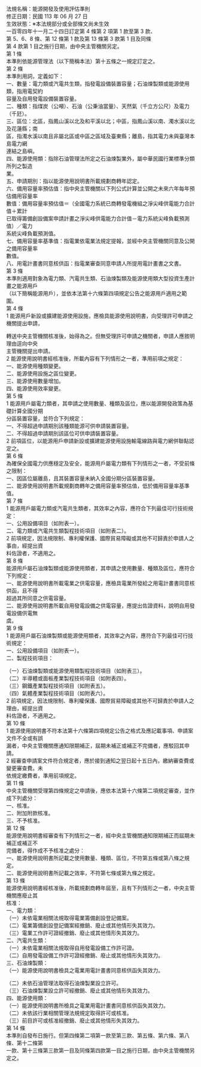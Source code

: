 法規名稱：能源開發及使用評估準則  
修正日期：民國 113 年 06 月 27 日  
生效狀態：※本法規部分或全部條文尚未生效  
一百零四年十一月二十四日訂定第 4 條第 2 項第 1 款至第 3 款、  
第 5、6、8 條、第 12 條第 1 款及第 13 條第 3 款第 1 目及同條  
第 4 款第 1 目之施行日期，由中央主管機關另定。  
第 1 條  
本準則依能源管理法（以下簡稱本法）第十五條之一規定訂定之。  
第 2 條  
本準則用詞，定義如下：  
一、數量：電力類或汽電共生類，指發電設備裝置容量；石油煉製類或能源使用類，指用電契約  
容量及自用發電設備裝置容量。  
二、種類：指煤炭（公噸）、石油（公秉油當量）、天然氣（千立方公尺）及電力（千瓩）。  
三、區位：北區，指鳳山溪以北及和平溪以北；中區，指鳳山溪以南、濁水溪以北及花蓮縣；南  
區，指濁水溪以南且非屬北區或中區之區域及臺東縣；離島，指其電力未與臺灣本島電力網  
連結之島嶼。  
四、能源使用類：指除石油管理法所定之石油煉製業外，屬中華民國行業標準分類所列之製造  
業。  
五、申請期別：指以能源使用說明書所載規劃商轉年認定。  
六、備用容量率預估值：指中央主管機關以下列公式計算並公開之未來六年每年預估備用容量率  
數值：備用容量率預估值＝（全國電力系統已商轉發電機組之淨尖峰供電能力合計值＋累計  
已取得籌備創設備案申請計畫之淨尖峰供電能力合計值－電力系統尖峰負載預測值）／電力  
系統尖峰負載預測值。  
七、備用容量率基準值：指電業依電業法規定提報，並經中央主管機關同意及公開之備用容量率  
數值。  
八、用電計畫書同意核供函：指電業審查同意申請人所提用電計畫書之文書。  
第 3 條  
本準則適用對象為電力類、汽電共生類、石油煉製類及能源使用類大型投資生產計畫之能源用戶  
（以下簡稱能源用戶），並依本法第十六條第四項規定公告之能源用戶適用之範圍。  
第 4 條  
1 能源用戶新設或擴建能源使用設施，應檢具能源使用說明書，向受理許可申請之機關提出申請，  


轉送中央主管機關核准後，始得為之。但無受理許可申請之機關者，申請人應敘明理由逕向中央  
主管機關提出申請。  
2 能源使用說明書經核准後，所載內容有下列情形之一者，準用前項之規定：  
一、能源使用種類變更。  
二、能源使用設施之區位變更。  
三、能源使用數量增加。  
四、能源使用效率變更。  
第 5 條  
1 能源用戶屬電力類者，其申請之使用數量、種類及區位，應以能源開發政策為基礎計算全國分期  
分區裝置容量，並符合下列規定：  
一、不得超過申請期別該種類能源可供申請裝置容量。  
二、不得超過申請期別該區位可供申請裝置容量。  
2 前項區位，以能源用戶申請新設或擴建能源使用設施輸電線路與電力網併聯點認定之。  
第 6 條  
為確保全國電力供應穩定及安全，能源用戶屬電力類有下列情形之一者，不受前條之限制：  
一、因區位屬離島，且其裝置容量未納入全國分期分區裝置容量。  
二、能源使用說明書所載規劃商轉年之備用容量率預估值，低於備用容量率基準值。  
第 7 條  
1 能源用戶屬電力類或汽電共生類者，其效率之內容，應符合下列最佳可行技術規定：  
一、公用設備項目（如附表一）。  
二、電力類或汽電共生類製程技術項目（如附表二）。  
2 前項規定，因法規限制、專利權保護、國際貿易障礙或其他不可歸責於申請人之事由，經提出資  
料佐證者，不適用之。  
第 8 條  
能源用戶屬石油煉製類或能源使用類者，其申請之使用數量、種類及區位，應符合下列規定：  
一、能源使用說明書所載電業之供電容量，應檢具電業所發給之用電計畫書同意核供函，且不得  
超過其所同意之供電容量。  
二、能源使用說明書所載自用發電設備之供電容量，應提出佐證資料，說明自用發電設備供電無  
虞。  
第 9 條  
1 能源用戶屬石油煉製類或能源使用類者，其效率之內容，應符合下列最佳可行技術規定：  
一、公用設備項目（如附表一）。  
二、製程技術項目：  


（一）石油煉製類或能源使用類製程技術項目（如附表三）。  
（二）半導體或面板產業製程技術項目（如附表四）。  
（三）鋼鐵產業製程技術項目（如附表五）。  
（四）氣體產業製程技術項目（如附表六）。  
2 前項規定，因法規限制、專利權保護、國際貿易障礙或其他不可歸責於申請人之理由，經提出資  
料佐證者，不適用之。  
第 10 條  
1 能源使用說明書不符本法第十六條第四項規定公告之格式及應記載事項、申請案文件不全或有誤  
漏者，中央主管機關應通知限期補正，屆期未補正或補正不完備者，應駁回其申請。  
2 經審查申請案文件符合規定者，應於接到通知之翌日起十五日內，繳納審查費或變更審查費。未  
依規定繳費者，準用前項規定。  
第 11 條  
中央主管機關受理第四條規定之申請後，應依本法第十六條第二項規定審查，並作成下列處分：  
一、核准。  
二、附加附款核准。  
三、不予核准。  
第 12 條  
能源使用說明書經審查有下列情形之一者，經中央主管機關通知限期補正而屆期未補正或補正不  
完備者，得作成不予核准之處分：  
一、能源使用說明書所記載之使用數量、種類、區位，不符第五條或第八條之規定。  
二、能源使用說明書所記載之效率，不符第七條或第九條之規定。  
第 13 條  
能源使用說明書經核准後，所載規劃商轉年屆至，且有下列情形之一者，中央主管機關應廢止其  
核准：  
一、電力類：  
（一）未依電業相關法規取得電業籌備創設登記備案。  
（二）電業籌備創設登記備案經撤銷、廢止或其他情形失其效力。  
（三）電業工作許可證經撤銷、廢止或其他情形失其效力。  
二、汽電共生類：  
（一）未依電業相關法規取得自用發電設備工作許可證。  
（二）自用發電設備工作許可證經撤銷、廢止或其他情形失其效力。  
三、石油煉製類：  
（一）能源使用說明書檢具之電業用電計畫書同意核供函失其效力。  


（二）未依石油管理法取得石油煉製業設立許可。  
（三）石油煉製業設立許可經撤銷、廢止或其他情形失其效力。  
四、能源使用類：  
（一）能源使用說明書所檢具之電業用電計畫書同意核供函失其效力。  
（二）未依該行業相關管理法規規定取得許可或核准。  
（三）前目許可或核准經撤銷、廢止或其他情形失其效力。  
第 14 條  
本準則自發布日施行。但第四條第二項第一款至第三款、第五條、第六條、第八條、第十二條第  
一款、第十三條第三款第一目及同條第四款第一目之施行日期，由中央主管機關另定之。  


